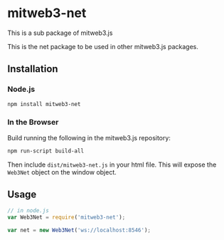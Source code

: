 # mitweb3-net

This is a sub package of mitweb3.js

This is the net package to be used in other mitweb3.js packages.

## Installation

### Node.js

```bash
npm install mitweb3-net
```

### In the Browser

Build running the following in the mitweb3.js repository:

```bash
npm run-script build-all
```

Then include `dist/mitweb3-net.js` in your html file.
This will expose the `Web3Net` object on the window object.


## Usage

```js
// in node.js
var Web3Net = require('mitweb3-net');

var net = new Web3Net('ws://localhost:8546');
```


